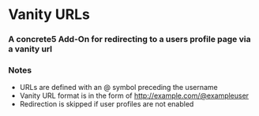 # Vanity URLs
### A concrete5 Add-On for redirecting to a users profile page via a vanity url

### Notes
- URLs are defined with an @ symbol preceding the username
- Vanity URL format is in the form of http://example.com/@exampleuser
- Redirection is skipped if user profiles are not enabled
